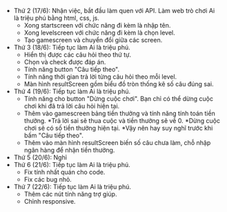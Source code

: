 - Thứ 2 (17/6): Nhận việc, bắt đầu làm quen với API. Làm web trò chơi Ai là triệu phú bằng html, css, js.
  - Xong startscreen với chức năng đi kèm là nhập tên.
  - Xong levelscreen với chức năng đi kèm là chọn level.
  - Tạo gamescreen và chuyển đổi giữa các screen.
- Thứ 3 (18/6): Tiếp tục làm Ai là triệu phú.
  - Hiển thị được các câu hỏi theo thứ tự.
  - Chọn và check được đáp án.
  - Tính năng button "Câu tiếp theo".
  - Tính năng thời gian trả lời từng câu hỏi theo mỗi level.
  - Màn hình resultScreen gồm biểu đồ tròn thống kê số câu đúng sai.
- Thứ 4 (19/6): Tiếp tục làm Ai là triệu phú.
  - Tính năng cho button "Dừng cuộc chơi". Bạn chỉ có thể dừng cuộc chơi khi đã trả lời câu hỏi hiện tại.
  - Thêm vào gamescreen bảng tiền thưởng và tính năng tính toán tiền thưởng.
    *Trả lời sai sẽ thua cuộc và tiền thưởng sẽ về 0.
    *Dừng cuộc chơi sẽ có số tiền thưởng hiện tại.
    \*Vậy nên hay suy nghĩ trước khi bấm "Câu tiếp theo".
  - Thêm vào màn hình resultScreen biến số câu chưa làm, chỗ nhập ngân hàng để nhận tiền thưởng.
- Thứ 5 (20/6): Nghỉ
- Thứ 6 (21/6): Tiếp tục làm Ai là triệu phú.
  - Fix tính nhất quán cho code.
  - Fix các bug nhỏ.
- Thứ 7 (22/6): Tiếp tục làm Ai là triệu phú.
  - Thêm các nút tính năng trợ giúp.
  - Chỉnh responsive.
